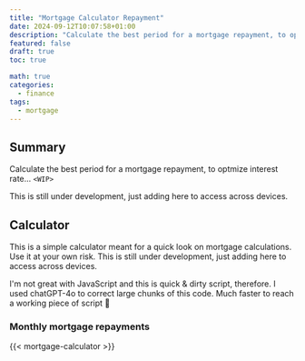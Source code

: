 ```yaml
---
title: "Mortgage Calculator Repayment"
date: 2024-09-12T10:07:58+01:00
description: "Calculate the best period for a mortgage repayment, to optmize interest rate"
featured: false
draft: true
toc: true

math: true
categories:
  - finance
tags:
  - mortgage
---
```


## Summary

Calculate the best period for a mortgage repayment, to optmize interest rate... `<WIP>`

This is still under development, just adding here to access across devices.

## Calculator


This is a simple calculator meant for a quick look on mortgage calculations. Use it at your own
risk.
This is still under development, just adding here to access across devices.

I'm not great with JavaScript and this is quick & dirty script, therefore. I used chatGPT-4o to 
correct large chunks of this code. Much faster to reach a working piece of script :grimacing:

### Monthly mortgage repayments

{{< mortgage-calculator >}}


